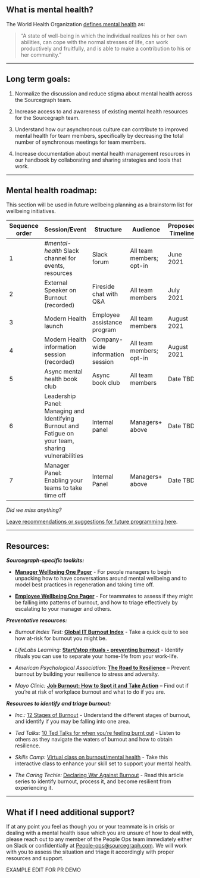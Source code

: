 ## **What is mental health?**

The World Health Organization [defines mental health](https://www.who.int/news-room/fact-sheets/detail/mental-health-strengthening-our-response) as:

> “A state of well-being in which the individual realizes his or her own
> abilities, can cope with the normal stresses of life, can work
> productively and fruitfully, and is able to make a contribution to his
> or her community.”

____________________________________________________________________________

## **Long term goals:**

1. Normalize the discussion  and reduce stigma about mental health across the Sourcegraph
    team.
    
2.  Increase access to and awareness of existing mental health resources for the Sourcegraph team.
    
3.  Understand how our asynchronous culture can contribute to improved mental health for team members, specifically by decreasing the total number of synchronous meetings for team members.
    
4.  Increase documentation about mental health management resources in our handbook by collaborating and sharing strategies and tools that work.

____________________________________________________________________________
    

## **Mental health roadmap:**

This section will be used in future wellbeing planning as a brainstorm list for wellbeing initiatives.

| **Sequence order** | **Session/Event**                                            | **Structure**                    | **Audience**             | **Proposed Timeline** | **Status**        |
| ------------------ | ------------------------------------------------------------ | -------------------------------- | ------------------------ | --------------------- | ----------------- |
| 1                  | *#mental-health* Slack channel for events, resources         | Slack forum                      | All team members; opt-in | June 2021             | In progress       |
| 2                  | External Speaker on Burnout (recorded)                       | Fireside chat with Q&A           | All team members         | July 2021             | Sourcing speakers |
| 3                  | Modern Health launch                                         | Employee assistance program      | All team members         | August 2021           | In progress       |
| 4                  | Modern Health information session (recorded)                 | Company-wide information session | All team members; opt-in | August 2021           | In progress       |
| 5                  | Async mental health book club                                | Async book club                  | All team members         | Date TBD              | Not yet started   |
| 6                  | Leadership Panel: Managing and Identifying Burnout and Fatigue on your team, sharing vulnerabilities | Internal panel                   | Managers+ above          | Date TBD              | Not yet started   |
| 7                  | Manager Panel: Enabling your teams to take time off          | Internal Panel                   | Managers+ above          | Date TBD              | Not yet started   |

*Did we miss anything?*  

[Leave recommendations or suggestions for future programming here](https://docs.google.com/forms/d/e/1FAIpQLSciB1Xt5fPixHChfANKIfOUwAn2MukWbhV1KT5keAeAEVwaEg/viewform?usp=sf_link).  
  
____________________________________________________________________________


## **Resources:**

  
***Sourcegraph-specific toolkits:***

-   [**Manager Wellbeing One Pager**](https://docs.google.com/presentation/d/1b922F2o4cUoluIx-lOzQph_LZSas2Jl1dNdJ4awyAls/edit?usp=sharing) - For people managers to begin unpacking how to have conversations around mental wellbeing and to model best practices in regeneration and taking time off.
    
-   [**Employee Wellbeing One Pager**](https://docs.google.com/presentation/d/147Fh7XKy2VvNWZmtyLLpQb1tei1A1267nUTlhKuj2xM/edit?usp=sharing)  - For teammates to assess if they might be falling into patterns of burnout, and how to triage effectively by escalating to your manager and others.
    

  
***Preventative resources:***

-   *Burnout Index Test:*  [**Global IT Burnout Index**](https://burnoutindex.yerbo.co/) - Take a quick quiz to see how at-risk for burnout you might be.
    
-   *LifeLabs Learning:*  [**Start/stop rituals - preventing burnout**](https://ideas.lifelabslearning.com/prevent-burnout) - Identify rituals you can use to separate your home-life from your work-life.
    
-   *American Psychological Association:* [**The Road to Resilience**](https://www.apa.org/topics/resilience) – Prevent burnout by building your resilience to stress and adversity.
    
-   *Mayo Clinic:* [**Job Burnout: How to Spot it and Take Action**](https://www.mayoclinic.org/healthy-lifestyle/adult-health/in-depth/burnout/art-20046642) – Find out if you’re at risk of workplace burnout and what to do if you are.
    

  

***Resources to identify and triage burnout:***

 -   *Inc.:* [12 Stages of Burnout](https://www.inc.com/jessica-stillman/the-12-stages-of-burnout-according-to-psychologist.html) - Understand the different stages of burnout, and identify if you may be falling into one area.
    
 -   *Ted Talks:* [10 Ted Talks for when you’re feeling burnt out](https://www.ted.com/playlists/245/talks_for_when_you_feel_totall) - Listen to others as they navigate the waters of burnout and how to obtain resilience.
    
 -   *Skills Camp:* [Virtual class on burnout/mental health](https://www.skillscamp.co/skills/) - Take this interactive class to enhance your skill set to support your mental health.
    
 - *The Caring Techie:* [Declaring War Against Burnout](https://thecaringtechie.substack.com/p/burnout-in-tech-part-1-declaring) - Read this article series to identify burnout, process it, and become resilient from experiencing it.

____________________________________________________________________________

## What if I need additional support?

  
If at any point you feel as though you or your teammate is in crisis or dealing with a mental health issue which you are unsure of how to deal with, please reach out to any member of the People Ops team immediately either on Slack or confidentially at People-ops@sourcegraph.com. We will work with you to assess the situation and triage it accordingly with proper resources and support. 



EXAMPLE EDIT FOR PR DEMO
